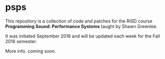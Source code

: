 # psps
This repository is a collection of code and patches for the RISD course **Programming Sound: Performance Systems** taught by Shawn Greenlee.

It was initiated September 2016 and will be updated each week for the Fall 2016 semester.  

More info. coming soon.
